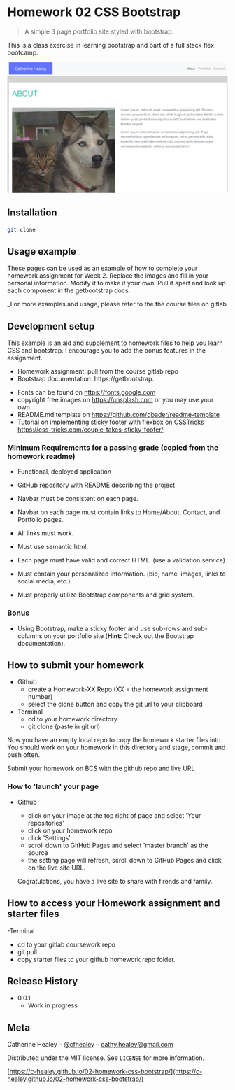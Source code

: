 # Homework 02 CSS Bootstrap

> A simple 3 page portfolio site styled with bootstrap.

This is a class exercise in learning bootstrap and part of a full stack flex bootcamp.

![](css-bootstrapHW.png)

## Installation

```sh
git clone
```

## Usage example

These pages can be used as an example of how to complete your homework assignment for Week 2. Replace the images and fill in your personal information. Modify it to make it your own. Pull it apart and look up each component in the getbootstrap docs.

\_For more examples and usage, please refer to the the course files on gitlab

## Development setup

This example is an aid and supplement to homework files to help you learn CSS and bootstrap. I encourage you to add the bonus features in the assignment.

- Homework assignment: pull from the course gitlab repo
- Bootstrap documentation: https://getbootstrap.

* Fonts can be found on https://fonts.google.com
* copyright free images on https://unsplash.com or you may use your own.
* README.md template on https://github.com/dbader/readme-template
* Tutorial on implementing sticky footer with flexbox on CSSTricks https://css-tricks.com/couple-takes-sticky-footer/

### Minimum Requirements for a passing grade (copied from the homework readme)

- Functional, deployed application

- GitHub repository with README describing the project

- Navbar must be consistent on each page.

- Navbar on each page must contain links to Home/About, Contact, and Portfolio pages.

- All links must work.

- Must use semantic html.

- Each page must have valid and correct HTML. (use a validation service)

- Must contain your personalized information. (bio, name, images, links to social media, etc.)

- Must properly utilize Bootstrap components and grid system.

### Bonus

- Using Bootstrap, make a sticky footer and use sub-rows and sub-columns on your portfolio site (**Hint:** Check out the Bootstrap documentation).

## How to submit your homework

- Github
  - create a Homework-XX Repo (XX = the homework assignment number)
  - select the clone button and copy the git url to your clipboard
- Terminal
  - cd to your homework directory
  - git clone (paste in git url)

Now you have an empty local repo to copy the homework starter files into. You should work on your homework in this directory and stage, commit and push often.

Submit your homework on BCS with the github repo and live URL

### How to 'launch' your page

- Github

  - click on your image at the top right of page and select 'Your repositories'
  - click on your homework repo
  - click 'Settings'
  - scroll down to GitHub Pages and select 'master branch' as the source
  - the setting page will refresh, scroll down to GitHub Pages and click on the live site URL.

  Cogratulations, you have a live site to share with firends and family.

## How to access your Homework assignment and starter files

-Terminal

- cd to your gitlab coursework repo
- git pull
- copy starter files to your github homework repo folder.

## Release History

- 0.0.1
  - Work in progress

## Meta

Catherine Healey – [@cfhealey](https://twitter.com/cfhealey) – cathy.healey@gmail.com

Distributed under the MIT license. See `LICENSE` for more information.

[https://c-healey.github.io/02-homework-css-bootstrap/](https://c-healey.github.io/02-homework-css-bootstrap/)
